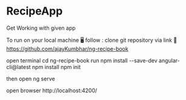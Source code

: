 # RecipeApp

Get Working with given app

To run on your local machine 🖥️ follow : 
clone git repository via link 🔗 https://github.com/ajayKumbhar/ng-recipe-book

open terminal 
cd ng-recipe-book
run npm install --save-dev angular-cli@latest
npm install
npm init

then open ng serve 

open browser
http://localhost:4200/
